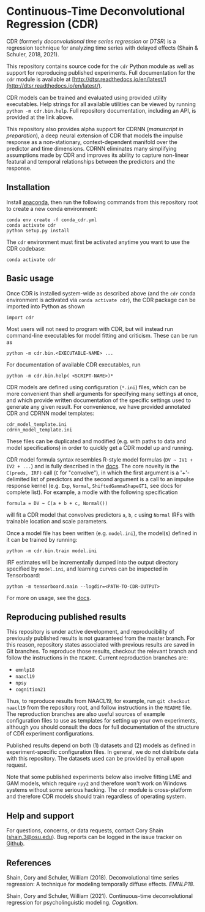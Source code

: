 # Continuous-Time Deconvolutional Regression (CDR)
CDR (formerly _deconvolutional time series regression_ or _DTSR_) is a regression technique for analyzing time series with delayed effects (Shain & Schuler, 2018, 2021).

This repository contains source code for the `cdr` Python module as well as support for reproducing published experiments.
Full documentation for the `cdr` module is available at [http://dtsr.readthedocs.io/en/latest/](http://dtsr.readthedocs.io/en/latest/).

CDR models can be trained and evaluated using provided utility executables.
Help strings for all available utilities can be viewed by running `python -m cdr.bin.help`.
Full repository documentation, including an API, is provided at the link above.

This repository also provides alpha support for CDRNN (*manuscript in preparation*), a deep neural extension of CDR that models the impulse response as a non-stationary, context-dependent manifold over the predictor and time dimensions.
CDRNN eliminates many simplifying assumptions made by CDR and improves its ability to capture non-linear featural and temporal relationships between the predictors and the response.

## Installation

Install [anaconda](https://www.anaconda.com/), then run the following commands from this repository root to create a new conda environment:

    conda env create -f conda_cdr.yml
    conda activate cdr
    python setup.py install
    
The `cdr` environment must first be activated anytime you want to use the CDR codebase:

    conda activate cdr

## Basic usage

Once CDR is installed system-wide as described above (and the `cdr` conda environment is activated via `conda activate cdr`), the CDR package can be imported into Python as shown

    import cdr
    
Most users will not need to program with CDR, but will instead run command-line executables for model fitting and criticism.
These can be run as

    python -m cdr.bin.<EXECUTABLE-NAME> ...
    
For documentation of available CDR executables, run

    python -m cdr.bin.help( <SCRIPT-NAME>)*

CDR models are defined using configuration (`*.ini`) files, which can be more convenient than shell arguments for specifying many settings at once, and which provide written documentation of the specific settings used to generate any given result.
For convenience, we have provided annotated CDR and CDRNN model templates:
    
    cdr_model_template.ini
    cdrnn_model_template.ini
    
These files can be duplicated and modified (e.g. with paths to data and model specifications) in order to quickly get a CDR model up and running.

CDR model formula syntax resembles R-style model formulas (`DV ~ IV1 + IV2 + ...`) and is fully described in the [docs](http://dtsr.readthedocs.io/en/latest/).
The core novelty is the `C(preds, IRF)` call (`C` for "convolve"), in which the first argument is a '+'-delimited list of predictors and the second argument is a call to an impulse response kernel (e.g. `Exp`, `Normal`, `ShiftedGammaShapeGT1`, see docs for complete list).
For example, a modle with the following specification

    formula = DV ~ C(a + b + c, Normal())
    
will fit a CDR model that convolves predictors `a`, `b`, `c` using `Normal` IRFs with trainable location and scale parameters.

Once a model file has been written (e.g. `model.ini`), the model(s) defined in it can be trained by running:

    python -m cdr.bin.train model.ini
    
IRF estimates will be incrementally dumped into the output directory specified by `model.ini`,
and learning curves can be inspected in Tensorboard:

    python -m tensorboard.main --logdir=<PATH-TO-CDR-OUTPUT>

For more on usage, see the [docs](http://dtsr.readthedocs.io/en/latest/).


## Reproducing published results

This repository is under active development, and reproducibility of previously published results is not guaranteed from the master branch.
For this reason, repository states associated with previous results are saved in Git branches.
To reproduce those results, checkout the relevant branch and follow the instructions in the `README`.
Current reproduction branches are:

 - `emnlp18`
 - `naacl19`
 - `npsy`
 - `cognition21`

Thus, to reproduce results from NAACL19, for example, run `git checkout naacl19` from the repository root, and follow instructions in the `README` file.
The reproduction branches are also useful sources of example configuration files to use as templates for setting up your own experiments, although you should consult the docs for full documentation of the structure of CDR experiment configurations.

Published results depend on both (1) datasets and (2) models as defined in experiment-specific configuration files.
In general, we do not distribute data with this repository.
The datasets used can be provided by email upon request.

Note that some published experiments below also involve fitting LME and GAM models, which require `rpy2` and therefore won't work on Windows systems without some serious hacking.
The `cdr` module is cross-platform and therefore CDR models should train regardless of operating system.

## Help and support

For questions, concerns, or data requests, contact Cory Shain ([shain.3@osu.edu](shain.3@osu.edu)).
Bug reports can be logged in the issue tracker on [Github](https://github.com/coryshain/dtsr).


## References
Shain, Cory and Schuler, William (2018). Deconvolutional time series regression: A technique for modeling temporally diffuse effects. _EMNLP18_.

Shain, Cory and Schuler, William (2021). Continuous-time deconvolutional regression for psycholinguistic modeling. _Cognition_.
